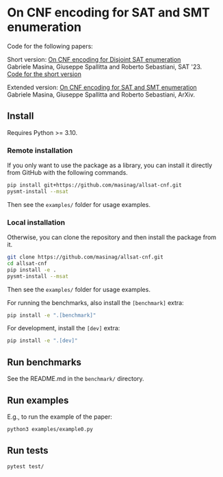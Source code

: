 # On CNF encoding for SAT and SMT enumeration
Code for the following papers:

Short version: [On CNF encoding for Disjoint SAT enumeration](https://doi.org/10.4230/LIPIcs.SAT.2023.14)<br/>
Gabriele Masina, Giuseppe Spallitta and Roberto Sebastiani, SAT '23.<br/>
[Code for the short version](https://github.com/masinag/allsat-cnf/releases/tag/SAT23)

Extended version: [On CNF encoding for SAT and SMT enumeration](https://arxiv.org/abs/2303.14971)<br/>
Gabriele Masina, Giuseppe Spallitta and Roberto Sebastiani, ArXiv.

##  Install
Requires Python >= 3.10.

### Remote installation
If you only want to use the package as a library, you can install it directly from GitHub with the following commands.
```bash
pip install git+https://github.com/masinag/allsat-cnf.git
pysmt-install --msat
```
Then see the `examples/` folder for usage examples.

### Local installation
Otherwise, you can clone the repository and then install the package from it.
```bash
git clone https://github.com/masinag/allsat-cnf.git
cd allsat-cnf
pip install -e .
pysmt-install --msat
```
Then see the `examples/` folder for usage examples.

For running the benchmarks, also install the `[benchmark]` extra:
```bash
pip install -e ".[benchmark]"
```

For development, install the `[dev]` extra:
```bash
pip install -e ".[dev]"
```

##  Run benchmarks
See the README.md in the `benchmark/` directory.

## Run examples
E.g., to run the example of the paper:
```bash
python3 examples/example0.py
```

##  Run tests
```bash
pytest test/
``` 
